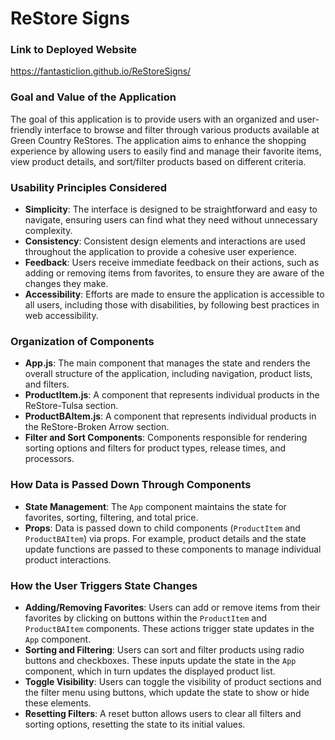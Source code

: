 # ReStore Signs

### Link to Deployed Website
https://fantasticlion.github.io/ReStoreSigns/

### Goal and Value of the Application
The goal of this application is to provide users with an organized and user-friendly interface to browse and filter through various products available at Green Country ReStores. The application aims to enhance the shopping experience by allowing users to easily find and manage their favorite items, view product details, and sort/filter products based on different criteria.

### Usability Principles Considered
- **Simplicity**: The interface is designed to be straightforward and easy to navigate, ensuring users can find what they need without unnecessary complexity.
- **Consistency**: Consistent design elements and interactions are used throughout the application to provide a cohesive user experience.
- **Feedback**: Users receive immediate feedback on their actions, such as adding or removing items from favorites, to ensure they are aware of the changes they make.
- **Accessibility**: Efforts are made to ensure the application is accessible to all users, including those with disabilities, by following best practices in web accessibility.

### Organization of Components
- **App.js**: The main component that manages the state and renders the overall structure of the application, including navigation, product lists, and filters.
- **ProductItem.js**: A component that represents individual products in the ReStore-Tulsa section.
- **ProductBAItem.js**: A component that represents individual products in the ReStore-Broken Arrow section.
- **Filter and Sort Components**: Components responsible for rendering sorting options and filters for product types, release times, and processors.

### How Data is Passed Down Through Components
- **State Management**: The `App` component maintains the state for favorites, sorting, filtering, and total price.
- **Props**: Data is passed down to child components (`ProductItem` and `ProductBAItem`) via props. For example, product details and the state update functions are passed to these components to manage individual product interactions.

### How the User Triggers State Changes
- **Adding/Removing Favorites**: Users can add or remove items from their favorites by clicking on buttons within the `ProductItem` and `ProductBAItem` components. These actions trigger state updates in the `App` component.
- **Sorting and Filtering**: Users can sort and filter products using radio buttons and checkboxes. These inputs update the state in the `App` component, which in turn updates the displayed product list.
- **Toggle Visibility**: Users can toggle the visibility of product sections and the filter menu using buttons, which update the state to show or hide these elements.
- **Resetting Filters**: A reset button allows users to clear all filters and sorting options, resetting the state to its initial values.
